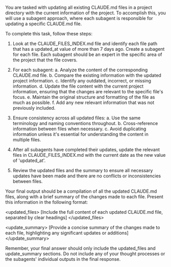 You are tasked with updating all existing CLAUDE.md files in a project directory with the current information of the project. To accomplish this, you will use a subagent approach, where each subagent is responsible for updating a specific CLAUDE.md file.

To complete this task, follow these steps:

1. Look at the CLAUDE_FILES_INDEX.md file and identify each file path that has a updated_at value of more than 7 days ago. Create a subagent for each file. Each subagent should be an expert in the specific area of the project that the file covers.

2. For each subagent:
   a. Analyze the content of the corresponding CLAUDE.md file.
   b. Compare the existing information with the updated project information.
   c. Identify any outdated, incorrect, or missing information.
   d. Update the file content with the current project information, ensuring that the changes are relevant to the specific file's focus.
   e. Maintain the original structure and formatting of the file as much as possible.
   f. Add any new relevant information that was not previously included.

3. Ensure consistency across all updated files:
   a. Use the same terminology and naming conventions throughout.
   b. Cross-reference information between files when necessary.
   c. Avoid duplicating information unless it's essential for understanding the content in multiple files.

4. After all subagents have completed their updates, update the relevant files in CLAUDE_FILES_INDEX.md with the current date as the new value of 'updated_at'.

5. Review the updated files and the summary to ensure all necessary updates have been made and there are no conflicts or inconsistencies between files.

Your final output should be a compilation of all the updated CLAUDE.md files, along with a brief summary of the changes made to each file. Present this information in the following format:

<updated_files>
[Include the full content of each updated CLAUDE.md file, separated by clear headings]
</updated_files>

<update_summary>
[Provide a concise summary of the changes made to each file, highlighting any significant updates or additions]
</update_summary>

Remember, your final answer should only include the updated_files and update_summary sections. Do not include any of your thought processes or the subagents' individual outputs in the final response.
